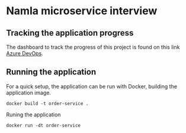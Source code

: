 # Namla microservice interview

## Tracking the application progress

The dashboard to track the progress of this project is
found on this link [Azure DevOps](https://dev.azure.com/samyouaret13/namla-interview).

## Running the application

For a quick setup, the application can be run with Docker, building the application image.

    docker build -t order-service .

Runing the application

    docker run -dt order-service